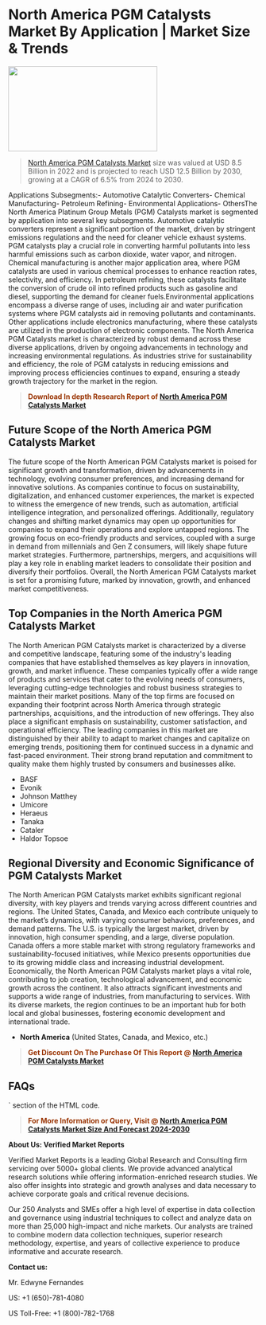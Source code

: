 <p><h1>North America PGM Catalysts Market By Application | Market Size & Trends</h1><p><img class="aligncenter size-medium wp-image-105565" src="https://ffe5etoiles.com/wp-content/uploads/2025/01/MST7-300x171.png" alt="" width="300" height="171" /></p><blockquote><p><a href="https://www.verifiedmarketreports.com/download-sample/?rid=541230&utm_source=Github-NA&utm_medium=379" target="_blank">North America PGM Catalysts Market</a> size was valued at USD 8.5 Billion in 2022 and is projected to reach USD 12.5 Billion by 2030, growing at a CAGR of 6.5% from 2024 to 2030.</p></blockquote>Applications Subsegments:- Automotive Catalytic Converters- Chemical Manufacturing- Petroleum Refining- Environmental Applications- OthersThe North America Platinum Group Metals (PGM) Catalysts market is segmented by application into several key subsegments. Automotive catalytic converters represent a significant portion of the market, driven by stringent emissions regulations and the need for cleaner vehicle exhaust systems. PGM catalysts play a crucial role in converting harmful pollutants into less harmful emissions such as carbon dioxide, water vapor, and nitrogen. Chemical manufacturing is another major application area, where PGM catalysts are used in various chemical processes to enhance reaction rates, selectivity, and efficiency. In petroleum refining, these catalysts facilitate the conversion of crude oil into refined products such as gasoline and diesel, supporting the demand for cleaner fuels.Environmental applications encompass a diverse range of uses, including air and water purification systems where PGM catalysts aid in removing pollutants and contaminants. Other applications include electronics manufacturing, where these catalysts are utilized in the production of electronic components. The North America PGM Catalysts market is characterized by robust demand across these diverse applications, driven by ongoing advancements in technology and increasing environmental regulations. As industries strive for sustainability and efficiency, the role of PGM catalysts in reducing emissions and improving process efficiencies continues to expand, ensuring a steady growth trajectory for the market in the region.</p><blockquote><p><span style="color: #993300;"><strong>Download In depth Research Report of <a href="https://www.verifiedmarketreports.com/download-sample/?rid=541230&utm_source=Github-NA&utm_medium=379">North America PGM Catalysts Market</a></strong></span></p></blockquote><h2>Future Scope of the North America PGM Catalysts Market</h2><p>The future scope of the North American PGM Catalysts market is poised for significant growth and transformation, driven by advancements in technology, evolving consumer preferences, and increasing demand for innovative solutions. As companies continue to focus on sustainability, digitalization, and enhanced customer experiences, the market is expected to witness the emergence of new trends, such as automation, artificial intelligence integration, and personalized offerings. Additionally, regulatory changes and shifting market dynamics may open up opportunities for companies to expand their operations and explore untapped regions. The growing focus on eco-friendly products and services, coupled with a surge in demand from millennials and Gen Z consumers, will likely shape future market strategies. Furthermore, partnerships, mergers, and acquisitions will play a key role in enabling market leaders to consolidate their position and diversify their portfolios. Overall, the North American PGM Catalysts market is set for a promising future, marked by innovation, growth, and enhanced market competitiveness.</p><h2>Top Companies in the North America PGM Catalysts Market</h2><p>The North American PGM Catalysts market is characterized by a diverse and competitive landscape, featuring some of the industry's leading companies that have established themselves as key players in innovation, growth, and market influence. These companies typically offer a wide range of products and services that cater to the evolving needs of consumers, leveraging cutting-edge technologies and robust business strategies to maintain their market positions. Many of the top firms are focused on expanding their footprint across North America through strategic partnerships, acquisitions, and the introduction of new offerings. They also place a significant emphasis on sustainability, customer satisfaction, and operational efficiency. The leading companies in this market are distinguished by their ability to adapt to market changes and capitalize on emerging trends, positioning them for continued success in a dynamic and fast-paced environment. Their strong brand reputation and commitment to quality make them highly trusted by consumers and businesses alike.</p><p><ul><li>BASF </li><li> Evonik </li><li> Johnson Matthey </li><li> Umicore </li><li> Heraeus </li><li> Tanaka </li><li> Cataler </li><li> Haldor Topsoe</li></ul></p><h2>Regional Diversity and Economic Significance of PGM Catalysts Market</h2><p>The North American PGM Catalysts market exhibits significant regional diversity, with key players and trends varying across different countries and regions. The United States, Canada, and Mexico each contribute uniquely to the market’s dynamics, with varying consumer behaviors, preferences, and demand patterns. The U.S. is typically the largest market, driven by innovation, high consumer spending, and a large, diverse population. Canada offers a more stable market with strong regulatory frameworks and sustainability-focused initiatives, while Mexico presents opportunities due to its growing middle class and increasing industrial development. Economically, the North American PGM Catalysts market plays a vital role, contributing to job creation, technological advancement, and economic growth across the continent. It also attracts significant investments and supports a wide range of industries, from manufacturing to services. With its diverse markets, the region continues to be an important hub for both local and global businesses, fostering economic development and international trade.</p><ul> <li><strong>North America</strong> (United States, Canada, and Mexico, etc.)</li></ul><blockquote><p><span style="color: #993300;"><strong>Get Discount On The Purchase Of This Report @ <a href="https://www.verifiedmarketreports.com/ask-for-discount/?rid=541230&utm_source=Github-NA&utm_medium=379">North America PGM Catalysts Market</a></strong></span></p></blockquote><h2>FAQs</h2><p>` section of the HTML code.</p><blockquote><p><span style="color: #993300;"><strong>For More Information or Query, Visit @ <a href="https://www.verifiedmarketreports.com/product/pgm-catalysts-market-size-and-forecast/">North America PGM Catalysts Market Size And Forecast 2024-2030</a></strong></span></p></blockquote><p><strong>About Us: Verified Market Reports</strong></p><p>Verified Market Reports is a leading Global Research and Consulting firm servicing over 5000+ global clients. We provide advanced analytical research solutions while offering information-enriched research studies. We also offer insights into strategic and growth analyses and data necessary to achieve corporate goals and critical revenue decisions.</p><p>Our 250 Analysts and SMEs offer a high level of expertise in data collection and governance using industrial techniques to collect and analyze data on more than 25,000 high-impact and niche markets. Our analysts are trained to combine modern data collection techniques, superior research methodology, expertise, and years of collective experience to produce informative and accurate research.</p><p><strong>Contact us:</strong></p><p>Mr. Edwyne Fernandes</p><p>US: +1 (650)-781-4080</p><p>US Toll-Free: +1 (800)-782-1768</p>
